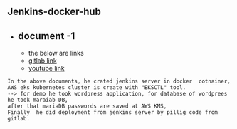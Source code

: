 ## Jenkins-docker-hub

* ## document -1
    
    * the below are links
    * [gitlab link](https://gitlab.com/muhammad.asim/devops-cicd.git)
    * [youtube link](https://www.youtube.com/watch?v=P3SxmCHjElw)
```
In the above documents, he crated jenkins server in docker  cotnainer, 
AWS eks kubernetes cluster is create with "EKSCTL" tool.
--> for demo he took wordpress application, for database of wordprees he took maraiab DB,
after that mariaDB passwords are saved at AWS KMS, 
Finally  he did deployment from jenkins server by pillig code from gitlab.
``` 